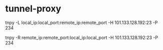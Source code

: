 # tunnel-proxy

tnpy -L local_ip:local_port:remote_ip:remote_port -H 101.133.128.192:23 -P 234

tnpy -R remote_ip:remote_port:local_ip:local_port -H 101.133.128.192:23 -P 234

